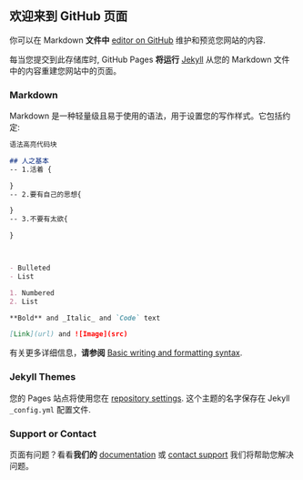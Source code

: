 ## 欢迎来到 GitHub 页面

你可以在 Markdown **文件中** [editor on GitHub](https://github.com/hlxnmk/hlxnmk.github.com/edit/main/index.md) 维护和预览您网站的内容.

每当您提交到此存储库时, GitHub Pages **将运行** [Jekyll](https://jekyllrb.com/)  从您的 Markdown 文件中的内容重建您网站中的页面。

### Markdown

Markdown 是一种轻量级且易于使用的语法，用于设置您的写作样式。它包括约定:

```markdown
语法高亮代码块

## 人之基本
-- 1.活着 {

} 
-- 2.要有自己的思想{

}
-- 3.不要有太欲{

}



- Bulleted
- List

1. Numbered
2. List

**Bold** and _Italic_ and `Code` text

[Link](url) and ![Image](src)
```

有关更多详细信息，**请参阅** [Basic writing and formatting syntax](https://docs.github.com/en/github/writing-on-github/getting-started-with-writing-and-formatting-on-github/basic-writing-and-formatting-syntax).

### Jekyll Themes

您的 Pages 站点将使用您在 [repository settings](https://github.com/hlxnmk/hlxnmk.github.com/settings/pages). 这个主题的名字保存在 Jekyll `_config.yml` 配置文件.

### Support or Contact

页面有问题？看看**我们的** [documentation](https://docs.github.com/categories/github-pages-basics/) 或 [contact support](https://support.github.com/contact) 我们将帮助您解决问题。
